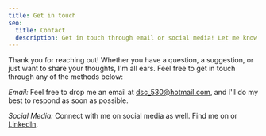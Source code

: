```yaml
---
title: Get in touch
seo:
  title: Contact
  description: Get in touch through email or social media! Let me know how I can help.
---
```


Thank you for reaching out! Whether you have a question, a suggestion, or just want to share your thoughts, I'm all ears. Feel free to get in touch through any of the methods below:

_Email:_
Feel free to drop me an email at [dsc_530@hotmail.com](mailto:dsc_530@hotmail.com), and I'll do my best to respond as soon as possible.

_Social Media:_
Connect with me on social media as well. Find me on or [LinkedIn](https://www.linkedin.com/in/daniel-cumbal/).
